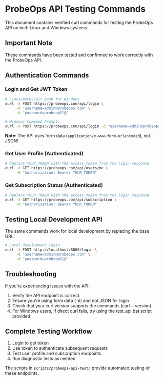 # ProbeOps API Testing Commands

This document contains verified curl commands for testing the ProbeOps API on both Linux and Windows systems.

## Important Note

These commands have been tested and confirmed to work correctly with the ProbeOps API.

## Authentication Commands

### Login and Get JWT Token

```bash
# Linux/macOS/Git Bash for Windows
curl -X POST https://probeops.com/api/login \
     -d "username=admin@probeops.com" \
     -d "password=probeopS1@"

# Windows Command Prompt
curl -X POST https://probeops.com/api/login -d "username=admin@probeops.com" -d "password=probeopS1@"
```

**Note:** The API uses form data (`application/x-www-form-urlencoded`), not JSON!

### Get User Profile (Authenticated)

```bash
# Replace YOUR_TOKEN with the access_token from the login response
curl -X GET https://probeops.com/api/users/me \
     -H "Authorization: Bearer YOUR_TOKEN"
```

### Get Subscription Status (Authenticated)

```bash
# Replace YOUR_TOKEN with the access_token from the login response
curl -X GET https://probeops.com/api/subscription \
     -H "Authorization: Bearer YOUR_TOKEN"
```

## Testing Local Development API

The same commands work for local development by replacing the base URL:

```bash
# Local development login
curl -X POST http://localhost:8000/login \
     -d "username=admin@probeops.com" \
     -d "password=probeopS1@"
```

## Troubleshooting

If you're experiencing issues with the API:

1. Verify the API endpoint is correct
2. Ensure you're using form data (-d) and not JSON for login
3. Check that your curl version supports the commands (curl --version)
4. For Windows users, if direct curl fails, try using the test_api.bat script provided

## Complete Testing Workflow

1. Login to get token
2. Use token to authenticate subsequent requests
3. Test user profile and subscription endpoints
4. Run diagnostic tests as needed

The scripts in `scripts/probeops-api-test/` provide automated testing of these endpoints.